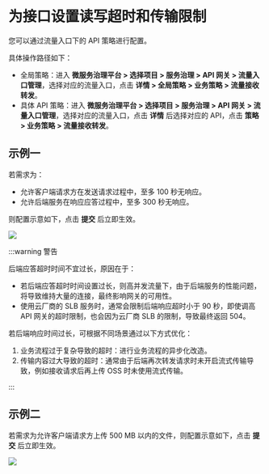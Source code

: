 # 为接口设置读写超时和传输限制

您可以通过流量入口下的 API 策略进行配置。

具体操作路径如下：

- 全局策略：进入 **微服务治理平台 > 选择项目 > 服务治理 > API 网关 > 流量入口管理**，选择对应的流量入口，点击 **详情 > 全局策略 > 业务策略 > 流量接收转发**。
- 具体 API 策略：进入 **微服务治理平台 > 选择项目 > 服务治理 > API 网关 > 流量入口管理**，选择对应的流量入口，点击 **详情** 后选择对应的 API，点击 **策略 > 业务策略 > 流量接收转发**。

## 示例一

若需求为：

- 允许客户端请求方在发送请求过程中，至多 100 秒无响应。
- 允许后端服务在响应应答过程中，至多 300 秒无响应。

则配置示意如下，点击 **提交** 后立即生效。

![](http://terminus-paas.oss-cn-hangzhou.aliyuncs.com/paas-doc/2022/01/20/88f54b80-f75b-4b2b-954c-89d8a01f3e8a.png)

:::warning 警告

后端应答超时时间不宜过长，原因在于：

- 若后端应答超时时间设置过长，则高并发流量下，由于后端服务的性能问题，将导致维持大量的连接，最终影响网关的可用性。
- 使用云厂商的 SLB 服务时，通常会限制后端响应超时小于 90 秒，即使调高 API 网关的超时限制，也会因为云厂商 SLB 的限制，导致最终返回 504。

若后端响应时间过长，可根据不同场景通过以下方式优化：
1. 业务流程过于复杂导致的超时：进行业务流程的异步化改造。
2. 传输内容过大导致的超时：通常由于后端再次转发请求时未开启流式传输导致，例如接收请求后再上传 OSS 时未使用流式传输。

:::

## 示例二

若需求为允许客户端请求方上传 500 MB 以内的文件，则配置示意如下，点击 **提交** 后立即生效。

![](http://terminus-paas.oss-cn-hangzhou.aliyuncs.com/paas-doc/2022/01/20/87cd58b8-6957-426e-84b8-9555ea7fa92b.png)

